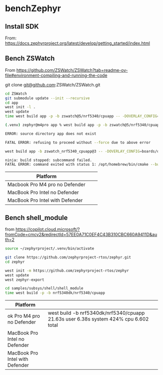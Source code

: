 # benchZephyr

## Install SDK

From: https://docs.zephyrproject.org/latest/develop/getting_started/index.html



## Bench ZSWatch

From https://github.com/ZSWatch/ZSWatch?tab=readme-ov-file#environment-compiling-and-running-the-code

git clone git@github.com:ZSWatch/ZSWatch.git

```bash
cd ZSWatch
git submodule update --init --recursive
cd app
west init -l .
west update
time west build app -p -b zswatch@5/nrf5340/cpuapp -- -DOVERLAY_CONFIG=boards/release.conf -DBOARD_ROOT=${PWD}/app
```

```bash
(.venv) zephyr@m4pro app % west build app -p -b zswatch@5/nrf5340/cpuapp -- -DOVERLAY_CONFIG=boards/release.conf -DBOARD_ROOT=${PWD}   

ERROR: source directory app does not exist

FATAL ERROR: refusing to proceed without --force due to above error
```

```bash
west build app -b zswatch_nrf5340_cpuapp@3 -- -DOVERLAY_CONFIG=boards/debug.conf -DBOARD_ROOT=${PWD}/app

ninja: build stopped: subcommand failed.
FATAL ERROR: command exited with status 1: /opt/homebrew/bin/cmake --build /Users/zephyr/testmartin/ZSWatch/build

```



| Platform                        |      |      |
| ------------------------------- | ---- | ---- |
| Macbook Pro M4 pro no Defender  |      |      |
| MacBook Pro Intel no Defender   |      |      |
| MacBook Pro Intel with Defender |      |      |



## Bench shell_module

from https://copilot.cloud.microsoft/?fromCode=cmcv2&redirectId=57EE0A71C0EF4C43B310CBC660A9411D&auth=2

```bash
source ~/zephyrproject/.venv/bin/activate
```


```bash
git clone https://github.com/zephyrproject-rtos/zephyr.git
cd zephyr
```


```bash
west init -m https://github.com/zephyrproject-rtos/zephyr
west update
west zephyr-export
```


```bash
cd samples/subsys/shell/shell_module
time west build -p -b nrf5340dk/nrf5340/cpuapp
```


| Platform                        |                                                              |      |
| ------------------------------- | ------------------------------------------------------------ | ---- |
| ok Pro M4 pro no Defender       | west build -b nrf5340dk/nrf5340/cpuapp 21.63s user 6.38s system 424% cpu 6.602 total |      |
| MacBook Pro Intel no Defender   |                                                              |      |
| MacBook Pro Intel with Defender |                                                              |      |

